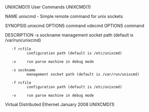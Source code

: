 UNIXCMD(1)                                                         User Commands                                                        UNIXCMD(1)

NAME
       unixcmd - Simple remote command for unix sockets

SYNOPSIS
       unixcmd OPTIONS command
       vdecmd OPTIONS command

DESCRIPTION
       -s sockname
              management socket path (default is /var/run/unixcmd)

       -f rcfile
              configuration path (default is /etc/unixcmd)

       -v     run parse machine in debug mode

       -s sockname
              management socket path (default is /var/run/unixcmd)

       -f rcfile
              configuration path (default is /etc/unixcmd)

       -v     run parse machine in debug mode

Virtual Distributed Ethernet                                       January 2008                                                         UNIXCMD(1)
